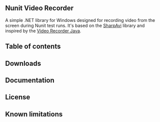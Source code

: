 ## Nunit Video Recorder 

A simple .NET library for Windows designed for recording video from the screen during Nunit test runs. It's based on the [SharpAvi](https://github.com/baSSiLL/SharpAvi) library and inspired by the [Video Recorder Java](https://github.com/SergeyPirogov/video-recorder-java).

## Table of contents

## Downloads

## Documentation

## License

## Known limitations
